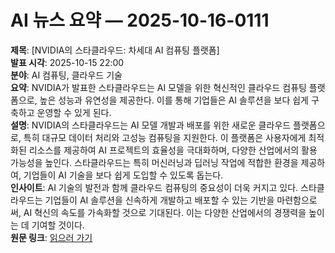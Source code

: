 # AI 뉴스 요약 — 2025-10-16-0111

**제목**: [NVIDIA의 스타클라우드: 차세대 AI 컴퓨팅 플랫폼]  
**발표 시각**: 2025-10-15 22:00  
**분야**: AI 컴퓨팅, 클라우드 기술  
**요약**: NVIDIA가 발표한 스타클라우드는 AI 모델을 위한 혁신적인 클라우드 컴퓨팅 플랫폼으로, 높은 성능과 유연성을 제공한다. 이를 통해 기업들은 AI 솔루션을 보다 쉽게 구축하고 운영할 수 있게 된다.  
**설명**: NVIDIA의 스타클라우드는 AI 모델 개발과 배포를 위한 새로운 클라우드 플랫폼으로, 특히 대규모 데이터 처리와 고성능 컴퓨팅을 지원한다. 이 플랫폼은 사용자에게 최적화된 리소스를 제공하여 AI 프로젝트의 효율성을 극대화하며, 다양한 산업에서의 활용 가능성을 높인다. 스타클라우드는 특히 머신러닝과 딥러닝 작업에 적합한 환경을 제공하여, 기업들이 AI 기술을 보다 쉽게 도입할 수 있도록 돕는다.  
**인사이트**: AI 기술의 발전과 함께 클라우드 컴퓨팅의 중요성이 더욱 커지고 있다. 스타클라우드는 기업들이 AI 솔루션을 신속하게 개발하고 배포할 수 있는 기반을 마련함으로써, AI 혁신의 속도를 가속화할 것으로 기대된다. 이는 다양한 산업에서의 경쟁력을 높이는 데 기여할 것이다.  
**원문 링크**: [읽으러 가기](https://blogs.nvidia.com/blog/starcloud/)